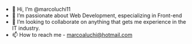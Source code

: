 - 👋 Hi, I’m @marcoluchi11
- 👀 I’m passionate about Web Development, especializing in Front-end 
- 💞️ I’m looking to collaborate on anything that gets me experience in the IT industry.
- 📫 How to reach me - marcoaluchi@hotmail.com

<!---
marcoluchi11/marcoluchi11 is a ✨ special ✨ repository because its `README.md` (this file) appears on your GitHub profile.
You can click the Preview link to take a look at your changes.
--->
